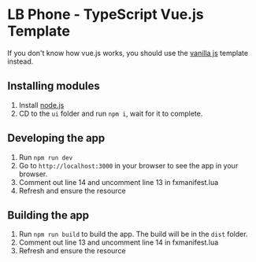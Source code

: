 # LB Phone - TypeScript Vue.js Template

If you don't know how vue.js works, you should use the [vanilla js](https://github.com/lbphone/lb-phone-app-template/tree/main/vanilla-js) template instead.

## Installing modules

1. Install [node.js](https://nodejs.org/en/download)
2. CD to the `ui` folder and run `npm i`, wait for it to complete.

## Developing the app

1. Run `npm run dev`
2. Go to `http://localhost:3000` in your browser to see the app in your browser.
3. Comment out line 14 and uncomment line 13 in fxmanifest.lua
4. Refresh and ensure the resource

## Building the app

1. Run `npm run build` to build the app. The build will be in the `dist` folder.
2. Comment out line 13 and uncomment line 14 in fxmanifest.lua
3. Refresh and ensure the resource
